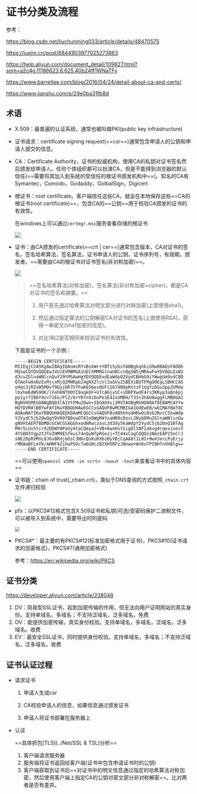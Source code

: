 # 证书分类及流程

参考：

https://blog.csdn.net/liuchunming033/article/details/48470575

https://juejin.cn/post/6844903977025273863

https://help.aliyun.com/document_detail/109827.html?spm=a2c4g.11186623.6.625.40b24ff1WNaTFy

https://www.barretlee.com/blog/2016/04/24/detail-about-ca-and-certs/

https://www.jianshu.com/p/29e0ba31fb8d

## 术语

- X.509：最普遍的认证系统，通常也被叫做PKI(public key infrastructure)
- 证书请求：certificate signing request(==csr==)通常包含申请人的公钥和申请人提交的信息。
- CA：Certificate Authority，证书的权威机构，使用CA的私钥对证书签名然后颁发给申请人。任何个体组织都可以扮演CA，但是不能得到浏览器的默认信任(==需要将其加入到系统的受信任的根证书颁发机构中==)。知名的CA有Symantec，Comodo，Godaddy，GolbalSign，Digicert


- 根证书：root certificate。客户端信任这些CA，就会在本地保存这些==CA的根证书(root certificate)==，包含CA的==公钥==用于校验CA颁发的证书的有效性。

  在windows上可以通过`certmgr.msc`服务查看存储的根证书

  ![](D:\asset\note\imgs\_openssl\Snipaste_2021-03-03_10-03-17.png)

- 证书：由CA颁发的certificate(==crt |  cer==)通常包含版本，CA对证书的签名，签名哈希算法，签名算法，证书申请人的公钥，证书序列号，有效期，颁发者。==需要由CA的根证书对证书签名(非对称加密)==。

  ![](D:\asset\note\imgs\_openssl\Snipaste_2021-03-03_11-36-32.png)

  > ==签名哈希算法(对称加密)，签名算法(非对称加密+cipher)。都是CA对证书的签名和摘要。==
  >
  > 1. 用户首先通过哈希算法对明文部分进行对称加密(上图使用sha1)。
  >
  > 2. 然后通过指定算法的公钥解密CA对证书的签名(上图使用RSA)，获得一串密文(sha1加密的信息)。
  >
  > 3. 对比1和2是否相同来校验证书的有效性。

  下面是证书的一个示例：

  ```
  -----BEGIN CERTIFICATE-----
  MIIEqjCCA5KgAwIBAgIQAnmsRYvBskWr+YBTzSybsTANBgkqhkiG9w0BAQsFADBh
  MQswCQYDVQQGEwJVUzEVMBMGA1UEChMMRGlnaUNlcnQgSW5jMRkwFwYDVQQLExB3
  d3cuZGlnaWNlcnQuY29tMSAwHgYDVQQDExdEaWdpQ2VydCBHbG9iYWwgUm9vdCBD
  QTAeFw0xNzExMjcxMjQ2MHRpb24gRXZlcnl3aGVyZSBEViBUTFMgQ0EgLSBHCCAS
  oHqt3jRIxW5MDvf9QyiOR7VfFwK656es0UFiIb74N9pRntzF1UgYzDGu3ppZVMdo
  lbxhm6dWS9OK/lFehKNT0OYI9aqk6F+U7cA6jxSC+iDBPXwdF4rs3KRyp3aQn6pj
  pp1yr7IB6Y4zv72Ee/PlZ/6rYR7n9iDuPe1E4IxUMBH/T33+3hAU8wggFLMB0GA1
  BgNVHSMEGDAWgBQD3lA1VtFMu2bwo+IbG8OXsj3RVTAOBgNVHQ8BAf8EBAMCAYYw
  HQYDVR0lBBYwFAYIKwYBBQUHAwEGCCsGAQUFBwMCMBIGA1UdEwEB/wQIMAYBAf8C
  AQAwNAYIKwYBBQUHAQEEKDAmMCQGCCsGAQUFBzABhhhodHRwOi8vb2NzcC5kaWdp
  Y2VydC5jb20wQgYDVR0fBDswOTA3oDWgM4YxaHR0cDovL2NybDMuZGlnaWNlcnQu
  gNVHSAERTBDMDcGCWCGSAGGhxodHRwczovL3d3dy5kaWdpY2VydC5jb20vQ1BTAg
  M0r5LUvStcr82QDWYNPaUy4taCQmyaJ+VB+6wxHstSigOlSNF2a6vg4rgexixeiV
  4YSB03Yqp2t3TeZHM9ESfkus74nQyW7pRGezj+TC44xCagCQQOzzNmzEAP2SnCrJ
  sNE2DpRVMnL8J6xBRdjmOsC3N6cQuKuRXbzByVBjCqAA8t1L0I+9wXJerLPyErjy
  rMKWaBFLmfK/AHNF4ZihwPGOc7w6UHczBZXH5RFzJNnww+WnKuTPI0HfnVH8lg==
  -----END CERTIFICATE-----
  ```

  ==可以使用`openssl x509 -in <crt> -noout -text`来查看证书中的具体内容==

- 证书链：chain of trust(_chain.crt)，类似于DNS查询的方式按照`_chain.crt`文件递归校验

  ![](D:\asset\note\imgs\_openssl\Snipaste_2021-03-03_11-12-07.png)

- pfx：以PKCS#12格式包含X.509证书和私钥(可选)受密码保护二进制文件，可以被导入到系统中，需要导出时的密码

  <img src="D:\asset\note\imgs\_openssl\Snipaste_2021-03-03_10-49-46.png" style="zoom:80%;" />

- PKCS#*：最主要的有PKCS#12(标准加密格式用于证书)，PKCS#10(证书请求的加密格式)，PKCS#7(通用加密格式)

  参考：https://en.wikipedia.org/wiki/PKCS

## 证书分类

https://developer.aliyun.com/article/238048

1. DV：简易型SSL证书，起到加密传输的作用，但无法向用户证明网站的真实身份。支持单域名，多域名；不支持泛域名，泛多域名。免费
2. OV：能提供加密传输，真实身份校验。支持单域名，多域名，泛域名，泛多域名。收费
3. EV：最安全SSL证书，同时提供身份校验。支持单域名，多域名；不支持泛域名，泛多域名。收费

## 证书认证过程

- 请求证书

  1. 申请人生成csr
  2. CA校验申请人的信息，如果信息通过颁发证书

  3. 申请人将证书部署在服务器上

- 认证

  ==具体抓包[TLS](../Net/SSL & TSL)分析==

  1. 客户端请求服务器
  2. 服务端将证书返回给客户端(证书中包含申请证书时的公钥)
  3. 客户端获取到证书后==对证书中的明文信息通过指定的哈希算法对称加密，然后使用客户端上指定CA的公钥对密文部分非对称解密==。比对两者是否有差异。